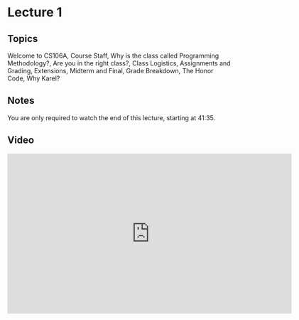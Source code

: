 # Lecture 1

## Topics

Welcome to CS106A, Course Staff, Why is the class called Programming Methodology?, Are you in the right class?, Class Logistics, Assignments and Grading, Extensions, Midterm and Final, Grade Breakdown, The Honor Code, Why Karel?

## Notes

You are only required to watch the end of this lecture, starting at 41:35.

## Video

<iframe width="640" height="360" src="http://www.youtube.com/embed/KkMDCCdjyW8?feature=player_detailpage&start=2495" frameborder="0" allowfullscreen></iframe>
